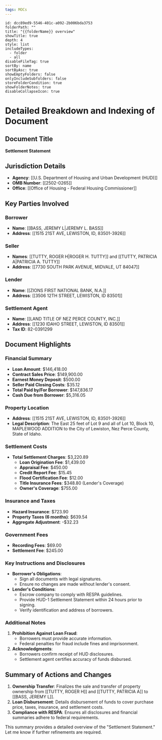 ```yaml
---
tags: MOCs
---
```

```folder-overview
id: dcc89ed9-5546-401c-a092-2b006bda3753
folderPath: ""
title: "{{folderName}} overview"
showTitle: true
depth: 4
style: list
includeTypes:
  - folder
  - all
disableFileTag: true
sortBy: name
sortByAsc: true
showEmptyFolders: false
onlyIncludeSubfolders: false
storeFolderCondition: true
showFolderNotes: true
disableCollapseIcon: true
```

# Detailed Breakdown and Indexing of Document

## Document Title
**Settlement Statement**

## Jurisdiction Details
- **Agency**: [[U.S. Department of Housing and Urban Development (HUD)]]
- **OMB Number**: [[2502-0265]]
- **Office**: [[Office of Housing - Federal Housing Commissioner]]

## Key Parties Involved
### Borrower
- **Name**: [[BASS, JEREMY L|JEREMY L. BASS]]
- **Address**: [[1515 21ST AVE, LEWISTON, ID, 83501-3926]]

### Seller
- **Names**: [[TUTTY, ROGER H|ROGER H. TUTTY]] and [[TUTTY, PATRICIA A|PATRICIA A. TUTTY]]
- **Address**: [[7730 SOUTH PARK AVENUE, MIDVALE, UT 84047]]

### Lender
- **Name**: [[ZIONS FIRST NATIONAL BANK, N.A.]]
- **Address**: [[3506 12TH STREET, LEWISTON, ID 83501]]

### Settlement Agent
- **Name**: [[LAND TITLE OF NEZ PERCE COUNTY, INC.]]
- **Address**: [[1230 IDAHO STREET, LEWISTON, ID 83501]]
- **Tax ID**: 82-0391299

## Document Highlights

### Financial Summary
- **Loan Amount**: $146,418.00
- **Contract Sales Price**: $149,900.00
- **Earnest Money Deposit**: $500.00
- **Seller Paid Closing Costs**: $35.12
- **Total Paid by/For Borrower**: $147,836.17
- **Cash Due from Borrower**: $5,316.05

### Property Location
- **Address**: [[1515 21ST AVE, LEWISTON, ID, 83501-3926]]
- **Legal Description**: The East 25 feet of Lot 9 and all of Lot 10, Block 10, MAPLEWOOD ADDITION to the City of Lewiston, Nez Perce County, State of Idaho.

### Settlement Costs
- **Total Settlement Charges**: $3,220.89
  - **Loan Origination Fee**: $1,439.00
  - **Appraisal Fee**: $450.00
  - **Credit Report Fee**: $15.45
  - **Flood Certification Fee**: $12.00
  - **Title Insurance Fees**: $348.80 (Lender's Coverage)
  - **Owner's Coverage**: $755.00

### Insurance and Taxes
- **Hazard Insurance**: $723.90
- **Property Taxes (6 months)**: $639.54
- **Aggregate Adjustment**: -$32.23

### Government Fees
- **Recording Fees**: $69.00
- **Settlement Fee**: $245.00

### Key Instructions and Disclosures
- **Borrower's Obligations**:
  - Sign all documents with legal signatures.
  - Ensure no changes are made without lender's consent.
- **Lender's Conditions**:
  - Escrow company to comply with RESPA guidelines.
  - Provide HUD-1 Settlement Statement within 24 hours prior to signing.
  - Verify identification and address of borrowers.

### Additional Notes
1. **Prohibition Against Loan Fraud**:
   - Borrowers must provide accurate information.
   - Federal penalties for fraud include fines and imprisonment.
2. **Acknowledgments**:
   - Borrowers confirm receipt of HUD disclosures.
   - Settlement agent certifies accuracy of funds disbursed.

## Summary of Actions and Changes
1. **Ownership Transfer**: Finalizes the sale and transfer of property ownership from [[TUTTY, ROGER H]] and [[TUTTY, PATRICIA A]] to [[BASS, JEREMY L]].
2. **Loan Disbursement**: Details disbursement of funds to cover purchase price, taxes, insurance, and settlement costs.
3. **Compliance with RESPA**: Ensures all disclosures and financial summaries adhere to federal requirements.

This summary provides a detailed overview of the "Settlement Statement." Let me know if further refinements are required.


